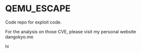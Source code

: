 # QEMU_ESCAPE

Code repo for exploit code.

For the analysis on those CVE, please visit my personal website dangokyo.me

hi
